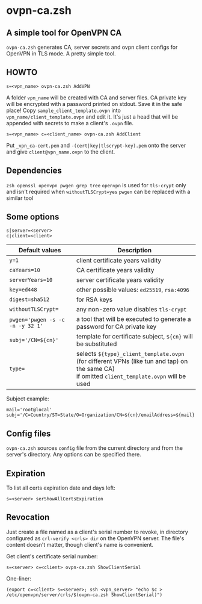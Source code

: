 # ovpn-ca.zsh


## A simple tool for OpenVPN CA

`ovpn-ca.zsh` generates CA, server secrets and ovpn client configs for OpenVPN in TLS mode.
A pretty simple tool.


## HOWTO

```
s=<vpn_name> ovpn-ca.zsh AddVPN
```

A folder `vpn_name` will be created with CA and server files.
CA private key will be encrypted with a password printed on stdout. Save it in the safe place!
Copy `sample_client_template.ovpn` into `vpn_name/client_template.ovpn` and edit it.
It's just a head that will be appended with secrets to make a client's `.ovpn` file.

```
s=<vpn_name> c=<client_name> ovpn-ca.zsh AddClient
```

Put `_vpn_ca-cert.pem` and `-(cert|key|tlscrypt-key).pem` onto the server
and give `client@vpn_name.ovpn` to the client.


## Dependencies

`zsh openssl openvpn pwgen grep tree`
`openvpn` is used for `tls-crypt` only and isn't required when `withoutTLSCrypt=yes`
`pwgen` can be replaced with a similar tool


## Some options

```
s|server=<server>
c|client=<client>
```

Default values                   | Description
-------------------------------- | ---------------------------------
`y=1`                            | client certificate years validity
`caYears=10`                     | CA certificate years validity
`serverYears=10`                 | server certificate years validity
`key=ed448`                      | other possible values: `ed25519`, `rsa:4096`
`digest=sha512`                  | for RSA keys
`withoutTLSCrypt=`               | any non-zero value disables `tls-crypt`
`pwgen='pwgen -s -c -n -y 32 1'` | a tool that will be executed to generate a password for CA private key
`subj='/CN=${cn}'`               | template for certificate subject, `${cn}` will be substituted
`type=`                          | selects `${type}_client_template.ovpn`<br> (for different VPNs (like tun and tap) on the same CA)<br> if omitted `client_template.ovpn` will be used

Subject example:
```
mail='root@local'
subj='/C=Country/ST=State/O=Organization/CN=${cn}/emailAddress=${mail}'
```


## Config files

`ovpn-ca.zsh` sources `config` file from the current directory
and from the server's directory. Any options can be specified there.


## Expiration

To list all certs expiration date and days left:
```
s=<server> serShowAllCertsExpiration
```


## Revocation

Just create a file named as a client's serial number to revoke,
in <crls> directory configured as `crl-verify <crls> dir` on the OpenVPN server.
The file's content doesn't matter, though client's name is convenient.

Get client's certificate serial number:
```
s=<server> c=<client> ovpn-ca.zsh ShowClientSerial
```

One-liner:
```
(export c=<client> s=<server>; ssh <vpn_server> "echo $c > /etc/openvpn/server/crls/$(ovpn-ca.zsh ShowClientSerial)")
```
